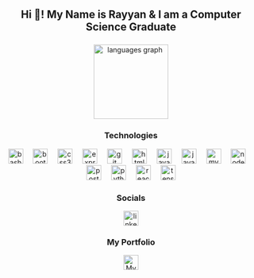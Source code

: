 <h2 align="center">Hi 👋! My Name is Rayyan & I am a Computer Science Graduate</h2>

###

<div align="center">
  <img src="https://github-readme-stats.vercel.app/api/top-langs?username=333Rayyan&locale=en&hide_title=false&layout=compact&card_width=320&langs_count=5&theme=shadow_blue&hide_border=false" height="150" alt="languages graph"  />
</div>

###

<h3 align="center">Technologies</h3>

<div align="center">
  <img src="https://skillicons.dev/icons?i=bash" height="30" alt="bash logo"  />
  <img width="12" />
  <img src="https://skillicons.dev/icons?i=bootstrap" height="30" alt="bootstrap logo"  />
  <img width="12" />
  <img src="https://skillicons.dev/icons?i=css" height="30" alt="css3 logo"  />
  <img width="12" />
  <img src="https://skillicons.dev/icons?i=express" height="30" alt="express logo"  />
  <img width="12" />
  <img src="https://skillicons.dev/icons?i=git" height="30" alt="git logo"  />
  <img width="12" />
  <img src="https://skillicons.dev/icons?i=html" height="30" alt="html5 logo"  />
  <img width="12" />
  <img src="https://skillicons.dev/icons?i=java" height="30" alt="java logo"  />
  <img width="12" />
  <img src="https://skillicons.dev/icons?i=js" height="30" alt="javascript logo"  />
  <img width="12" />
  <img src="https://skillicons.dev/icons?i=mysql" height="30" alt="mysql logo"  />
  <img width="12" />
  <img src="https://skillicons.dev/icons?i=nodejs" height="30" alt="nodejs logo"  />
  <img width="12" />
  <img src="https://skillicons.dev/icons?i=postman" height="30" alt="postman logo"  />
  <img width="12" />
  <img src="https://skillicons.dev/icons?i=py" height="30" alt="python logo"  />
  <img width="12" />
  <img src="https://skillicons.dev/icons?i=react" height="30" alt="react logo"  />
  <img width="12" />
  <img src="https://skillicons.dev/icons?i=tensorflow" height="30" alt="tensorflow logo"  />
</div>

###

<h3 align="center">Socials</h3>

<div align="center">
  <a href="https://www.linkedin.com/in/m-rayyan-h" target="_blank">
    <img src="https://skillicons.dev/icons?i=linkedin&theme=dark" height="30" alt="linkedin logo" />
  </a>
</div>

###

<h3 align="center">My Portfolio</h3>

<div align="center">
  <a href="https://rayyan.codes" target="_blank">
    <img src="https://rayyan.codes/favicon-32x32.png" height="30" width="30" alt="My Portfolio Icon" />
  </a>
</div>

###
